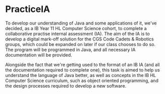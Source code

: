# PracticeIA

To develop our understanding of Java and some applications of it, we've decided, as a IB Year 11 HL Computer Science cohort, to complete a collaborative practise internal assessment (IA). The aim of the IA is to develop a digital mark-off solution for the CGS Code Cadets &amp; Robotics groups, which could be expanded on later if our class chooses to do so. The program will be programmed in Java, and all necessary IA documentation will be provided.

Alongside the fact that we're getting used to the format of an IB IA (and all the documentation required to complete one), this task is aimed to help us understand the language of Java better, as well as concepts in the IB HL Computer Science curriculum, such as object oriented programming, and the design processes required to develop a new software.

